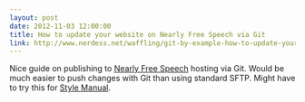 ```yaml
---
layout: post
date: 2012-11-03 12:00:00
title: How to update your website on Nearly Free Speech via Git
link: http://www.nerdess.net/waffling/git-by-example-how-to-update-your-website-on-nearlyfreespeech-net-via-git/
---
```


Nice guide on publishing to [Nearly Free Speech] hosting via Git. Would be much easier to push changes with Git than using standard SFTP. Might have to try this for [Style Manual].

[Nearly Free Speech]: http://www.nearlyfreespeech.net/
[Style Manual]: http://stylemanual.org